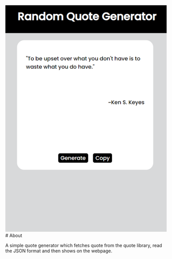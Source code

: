 <img src="/ss.png" alt="image">
# About

A simple quote generator which fetches quote from the quote library, read the JSON format and then shows on the webpage.

